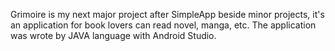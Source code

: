Grimoire is my next major project after SimpleApp beside minor projects, it's an application for book lovers can read novel, manga, etc. The application was wrote by JAVA language with Android Studio. 
